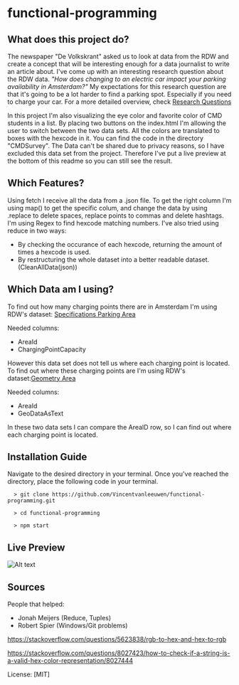 # functional-programming

## What does this project do?

The newspaper "De Volkskrant" asked us to look at data from the RDW and create a concept that will be interesting enough for a data journalist to write an article about.
I've come up with an interesting research question about the RDW data.
*"How does changing to an electric car impact your parking availability in Amsterdam?"*
My expectations for this research question are that it's going to be a lot harder to find a parking spot. Especially if you need to charge your car.
For a more detailed overview, check [Research Questions](https://github.com/Vincentvanleeuwen/functional-programming/wiki/The-Research-of-the-Data)

In this project I'm also visualizing the eye color and favorite color of CMD students in a list. By placing two buttons on the index.html I'm allowing the user to switch between the two data sets. All the colors are translated to boxes with the hexcode in it. You can find the code in the directory "CMDSurvey". The Data can't be shared due to privacy reasons, so I have excluded this data set from the project. Therefore I've put a live preview at the bottom of this readme so you can still see the result.


## Which Features?

Using fetch I receive all the data from a .json file. 
To get the right column I'm using map() to get the specific colum, and change the data by using .replace to delete spaces, replace points to commas and delete hashtags.
I'm using Regex to find hexcode matching numbers. 
I've also tried using reduce in two ways: 
- By checking the occurance of each hexcode, returning the amount of times a hexcode is used. 
- By restructuring the whole dataset into a better readable dataset. (CleanAllData(json))

## Which Data am I using?
To find out how many charging points there are in Amsterdam I'm using RDW's dataset: [Specifications Parking Area](https://opendata.rdw.nl/Parkeren/Open-Data-Parkeren-SPECIFICATIES-PARKEERGEBIED/b3us-f26s)

Needed columns:
- AreaId
- ChargingPointCapacity

However this data set does not tell us where each charging point is located.
To find out where these charging points are I'm using RDW's dataset:[Geometry Area](https://opendata.rdw.nl/Parkeren/Open-Data-Parkeren-GEOMETRIE-GEBIED/nsk3-v9n7)

Needed columns:
- AreaId
- GeoDataAsText

In these two data sets I can compare the AreaID row, so I can find out where each charging point is located.

## Installation Guide

Navigate to the desired directory in your terminal. Once you've reached the directory, place the following code in your terminal.
```terminal
  > git clone https://github.com/Vincentvanleeuwen/functional-programming.git
  
  > cd functional-programming
  
  > npm start
```

## Live Preview

![Alt text](https://github.com/Vincentvanleeuwen/functional-programming/blob/main/media/datasetcolors.gif)


## Sources

People that helped: 
- Jonah Meijers (Reduce, Tuples)
- Robert Spier (Windows/Git problems)

https://stackoverflow.com/questions/5623838/rgb-to-hex-and-hex-to-rgb

https://stackoverflow.com/questions/8027423/how-to-check-if-a-string-is-a-valid-hex-color-representation/8027444


License: [MIT]
